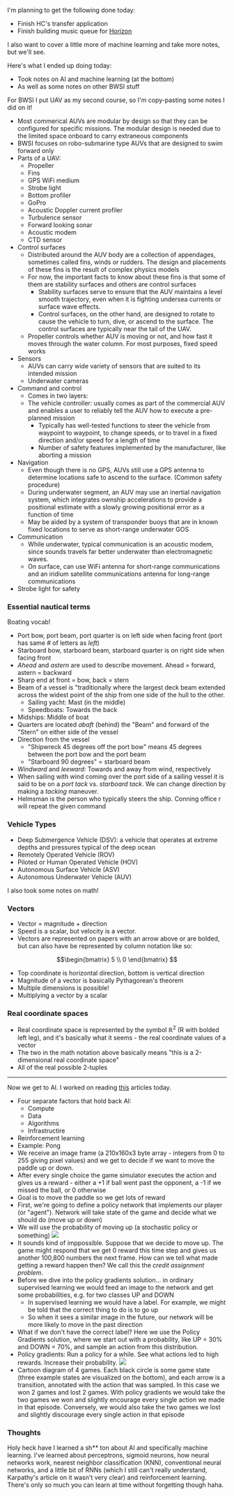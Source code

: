 I'm planning to get the following done today:

* Finish HC's transfer application
* Finish building music queue for [Horizon](https://horizon.hackclub.com)

I also want to cover a little more of machine learning and take more notes, but we'll see.

Here's what I ended up doing today:

* Took notes on AI and machine learning (at the bottom)
* As well as some notes on other BWSI stuff

For BWSI I put UAV as my second course, so I'm copy-pasting some notes I did on it!

* Most commerical AUVs are modular by design so that they can be configured for specific missions. The modular design is needed due to the limited space onboard to carry extraneous components
* BWSI focuses on robo-submarine type AUVs that are designed to swim forward only
* Parts of a UAV:
    * Propeller
    * Fins
    * GPS WiFi medium
    * Strobe light
    * Bottom profiler
    * GoPro
    * Acoustic Doppler current profiler
    * Turbulence sensor
    * Forward looking sonar
    * Acoustic modem
    * CTD sensor
* Control surfaces
    * Distributed around the AUV body are a collection of appendages, sometimes called fins, winds or rudders. The design and placements of these fins is the result of complex physics models
    * For now, the important facts to know about these fins is that some of them are stability surfaces and others are control surfaces
        * Stability surfaces serve to ensure that the AUV maintains a level smooth trajectory, even when it is fighting undersea currents or surface wave effects.
        * Control surfaces, on the other hand, are designed to rotate to cause the vehicle to turn, dive, or ascend to the surface. The control surfaces are typically near the tail of the UAV.    
    * Propeller controls whether AUV is moving or not, and how fast it moves through the water column. For most purposes, fixed speed works
* Sensors
    * AUVs can carry wide variety of sensors that are suited to its intended mission
    * Underwater cameras
* Command and control
    * Comes in two layers:
    * The vehicle controller: usually comes as part of the commercial AUV and enables a user to reliably tell the AUV how to execute a pre-planned mission
        * Typically has well-tested functions to steer the vehicle from waypoint to waypoint, to change speeds, or to travel in a fixed direction and/or speed for a length of time
        * Number of safety features implemented by the manufacturer, like aborting a mission
* Navigation
    * Even though there is no GPS, AUVs still use a GPS antenna to determine locations safe to ascend to the surface. (Common safety procedure)
    * During underwater segment, an AUV may use an inertial navigation system, which integrates ownship accelerations to provide a positional estimate with a slowly growing positional error as a function of time
    * May be aided by a system of transponder buoys that are in known fixed locations to serve as short-range underwater GOS
* Communication
    * While underwater, typical communication is an acoustic modem, since sounds travels far better underwater than electromagnetic waves.
    * On surface, can use WiFi antenna for short-range communications and an iridium satellite communications antenna for long-range communications
* Strobe light for safety

### Essential nautical terms

Boating vocab!

* Port bow, port beam, port quarter is on left side when facing front (port has same # of letters as *left*)
* Starboard bow, starboard beam, starboard quarter is on right side when facing front
* *Ahead* and *astern* are used to describe movement. Ahead = forward, astern = backward
* Sharp end at front = bow, back = stern
* Beam of a vessel is "traditionally where the largest deck beam extended across the widest point of the ship from one side of the hull to the other.
    * Sailing yacht: Mast (in the middle)
    * Speedboats: Towards the back
* Midships: Middle of boat
* Quarters are located *abaft* (behind) the "Beam" and forward of the "Stern" on either side of the vessel
* Direction from the vessel
    * "Shipwreck 45 degrees off the port bow" means 45 degrees between the port bow and the port beam
    * "Starboard 90 degrees" = starboard beam
* *Windward* and *leeward*: Towards and away from wind, respectively
* When sailing with wind coming over the port side of a sailing vessel it is said to be on a *port tack* vs. *starboard tack*. We can change direction by making a *tacking* maneuver.
* Helmsman is the person who typically steers the ship. Conning office r will repeat the given command

### Vehicle Types

* Deep Submergence Vehicle (DSV): a vehicle that operates at extreme depths and pressures typical of the deep ocean
* Remotely Operated Vehicle (ROV)
* Piloted or Human Operated Vehicle (HOV)
* Autonomous Surface Vehicle (ASV)
* Autonomous Underwater Vehicle (AUV)

I also took some notes on math!

### Vectors

* Vector = magnitude + direction
* Speed is a scalar, but velocity is a vector.
* Vectors are represented on papers with an arrow above or are bolded, but can also have be represented by column notation like so:
```math
\begin{bmatrix} 5 \\ 0 \end{bmatrix} 
```
* Top coordinate is horizontal direction, bottom is vertical direction
* Magnitude of a vector is basically Pythagorean's theorem
* Multiple dimensions is possible!
* Multiplying a vector by a scalar

### Real coordinate spaces

* Real coordinate space is represented by the symbol $\mathbb{R}^2$ (R with bolded left leg), and it's basically what it seems - the real coordinate values of a vector
* The two in the math notation above basically means "this is a 2-dimensional real coordinate space"
* All of the real possible 2-tuples

---

Now we get to AI. I worked on reading [this](http://karpathy.github.io/2016/05/31/rl/) articles today.

* Four separate factors that hold back AI:
   * Compute
   * Data
   * Algorithms
   * Infrastructire
* Reinforcement learning
* Example: Pong
* We receive an image frame (a 210x160x3 byte array - integers from 0 to 255 giving pixel values) and we get to decide if we want to move the paddle up or down. 
* After every single choice the game simulator executes the action and gives us a reward - either a +1 if ball went past the opponent, a -1 if we missed the ball, or 0 otherwise
* Goal is to move the paddle so we get lots of reward
* First, we're going to define a policy network that implements our player (or "agent"). Network will take state of the game and decide what we should do (move up or down)
* We will use the probability of moving up (a stochastic policy or something)
![](http://karpathy.github.io/assets/rl/policy.png)
* It sounds kind of imppossible. Suppose that we decide to move up. The game might respond that we get 0 reward this time step and gives us another 100,800 numbers the next frame. How can we tell what made getting a reward happen then? We call this the _credit assignment problem_.
* Before we dive into the policy gradients solution... in ordinary supervised learning we would feed an image to the network and get some probabilities, e.g. for two classes UP and DOWN
   * In supervised learning we would have a label. For example, we might be told that the correct thing to do is to go up
   * So when it sees a similar image in the future, our network will be more likely to move in the past direction
* What if we don't have the correct label? Here we use the Policy Gradients solution, where we start out with a probability, like UP = 30% and DOWN = 70%, and sample an action from this distribution.
* Policy gradients: Run a policy for a while. See what actions led to high rewards. Increase their probability.
![](http://karpathy.github.io/assets/rl/episodes.png)
* Cartoon diagram of 4 games. Each black circle is some game state (three example states are visualized on the bottom), and each arrow is a transition, annotated with the action that was sampled. In this case we won 2 games and lost 2 games. With policy gradients we would take the two games we won and slightly encourage every single action we made in that episode. Conversely, we would also take the two games we lost and slightly discourage every single action in that episode

### Thoughts

Holy heck have I learned a sh** ton about AI and specifically machine learning. I've learned about perceptrons, sigmoid neurons, how neural networks work, nearest neighbor classification (KNN), conventional neural networks, and a little bit of RNNs (which I still can't really understand, Karpathy's article on it wasn't very clear) and reinforcement learning. There's only so much you can learn at time without forgetting though haha.

